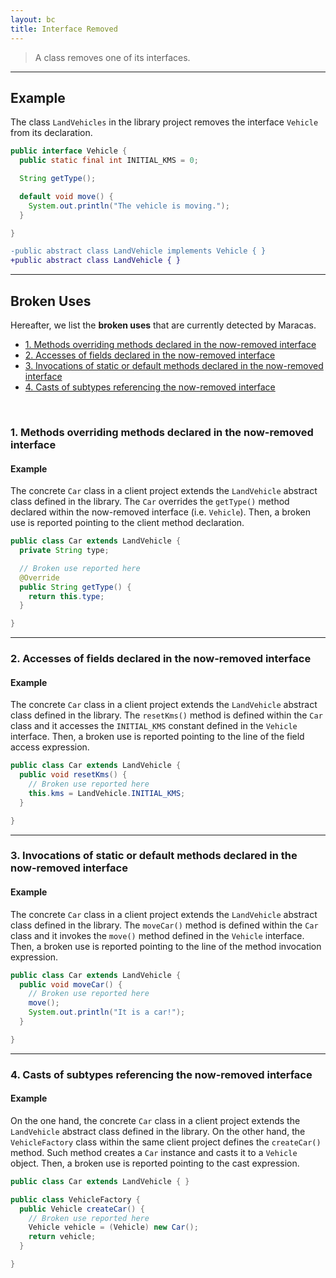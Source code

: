 ```yaml
---
layout: bc
title: Interface Removed
---
```


> A class removes one of its interfaces.

---

## Example
The class `LandVehicles` in the library project removes the interface `Vehicle` from its declaration.

```java
public interface Vehicle {
  public static final int INITIAL_KMS = 0;

  String getType();

  default void move() {
    System.out.println("The vehicle is moving.");
  }

}
```

```diff
-public abstract class LandVehicle implements Vehicle { }
+public abstract class LandVehicle { }
```

---

## Broken Uses
Hereafter, we list the **broken uses** that are currently detected by Maracas.   

- [1. Methods overriding methods declared in the now-removed interface](#case-1)
- [2. Accesses of fields declared in the now-removed interface](#case-2)
- [3. Invocations of static or default methods declared in the now-removed interface](#case-3)
- [4. Casts of subtypes referencing the now-removed interface](#case-4)

<br>

### 1. Methods overriding methods declared in the now-removed interface <a name="case-1"></a>

#### Example
The concrete `Car` class in a client project extends the `LandVehicle` abstract class defined in the library.
The `Car` overrides the `getType()` method declared within the now-removed interface (i.e. `Vehicle`).
Then, a broken use is reported pointing to the client method declaration.

```java
public class Car extends LandVehicle {
  private String type;

  // Broken use reported here
  @Override
  public String getType() {
    return this.type;
  }

}
```

---

### 2. Accesses of fields declared in the now-removed interface <a name="case-2"></a>

#### Example
The concrete `Car` class in a client project extends the `LandVehicle` abstract class defined in the library.
The `resetKms()` method is defined within the `Car` class and it accesses the `INITIAL_KMS` constant defined in the `Vehicle` interface.
Then, a broken use is reported pointing to the line of the field access expression.

```java
public class Car extends LandVehicle {
  public void resetKms() {
    // Broken use reported here
    this.kms = LandVehicle.INITIAL_KMS;
  }

}
```

---

### 3. Invocations of static or default methods declared in the now-removed interface <a name="case-3"></a>

#### Example
The concrete `Car` class in a client project extends the `LandVehicle` abstract class defined in the library.
The `moveCar()` method is defined within the `Car` class and it invokes the `move()` method defined in the `Vehicle` interface.
Then, a broken use is reported pointing to the line of the method invocation expression.

```java
public class Car extends LandVehicle {
  public void moveCar() {
    // Broken use reported here
    move();
    System.out.println("It is a car!");
  }

}
```

---

### 4. Casts of subtypes referencing the now-removed interface <a name="case-4"></a>

#### Example
On the one hand, the concrete `Car` class in a client project extends the `LandVehicle` abstract class defined in the library.
On the other hand, the `VehicleFactory` class within the same client project defines the `createCar()` method.
Such method creates a `Car` instance and casts it to a `Vehicle` object.
Then, a broken use is reported pointing to the cast expression.

```java
public class Car extends LandVehicle { }

public class VehicleFactory {
  public Vehicle createCar() {
    // Broken use reported here
    Vehicle vehicle = (Vehicle) new Car();
    return vehicle;
  }

}
```
